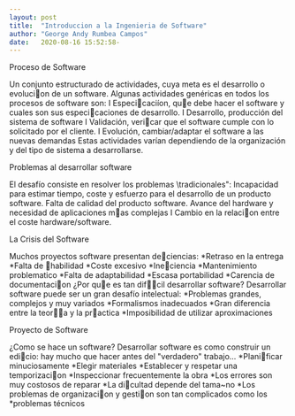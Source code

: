 ```yaml
---
layout: post
title:  "Introduccion a la Ingenieria de Software"
author: "George Andy Rumbea Campos"
date:   2020-08-16 15:52:58-
---
```


<p>Proceso de Software

Un conjunto estructurado de actividades, cuya meta es el
desarrollo o evolucion de un software.
Algunas actividades genéricas en todos los procesos de software son:
I Especicaciíon, que debe hacer el software y cuales son sus
especicaciones de desarrollo.
I Desarrollo, producción del sistema de software
I Validación, vericar que el software cumple con lo solicitado por el
cliente.
I Evolución, cambiar/adaptar el software a las nuevas demandas
Estas actividades varían dependiendo de la organización y del tipo de
sistema a desarrollarse.</p>

<p>Problemas al desarrollar software

El desafío consiste en resolver los problemas \tradicionales":
Incapacidad para estimar tiempo, coste y esfuerzo para el desarrollo
de un producto software.
Falta de calidad del producto software.
Avance del hardware y necesidad de aplicaciones mas complejas
I Cambio en la relacion entre el coste hardware/software.</p>

<p>La Crisis del Software

Muchos proyectos software presentan deciencias:
*Retraso en la entrega
*Falta de habilidad
*Coste excesivo
*Ineciencia
*Mantenimiento problematico
*Falta de adaptabilidad
*Escasa portabilidad
*Carencia de documentacion
¿Por que es tan difcil desarrollar software?
Desarrollar software puede ser un gran desafío intelectual:
*Problemas grandes, complejos y muy variados
*Formalismos inadecuados
*Gran diferencia entre la teora y la practica
*Imposibilidad de utilizar aproximaciones</p>

<p>Proyecto de Software

¿Como se hace un software?
Desarrollar software es como construir un edicio: hay mucho que hacer
antes del "verdadero" trabajo...
*Planificar minuciosamente
*Elegir materiales
*Establecer y respetar una temporizacion
*Inspeccionar frecuentemente la obra
*Los errores son muy costosos de reparar
*La dicultad depende del tama~no
*Los problemas de organizacion y gestion son tan complicados como los
*problemas técnicos</p>


 




           


